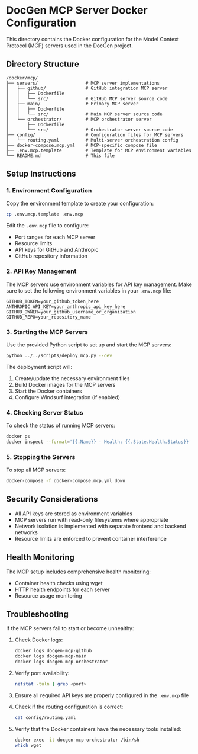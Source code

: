 # DocGen MCP Server Docker Configuration

This directory contains the Docker configuration for the Model Context Protocol (MCP) servers used in the DocGen project.

## Directory Structure

```
/docker/mcp/
├── servers/                  # MCP server implementations
│   ├── github/               # GitHub integration MCP server
│   │   ├── Dockerfile
│   │   └── src/              # GitHub MCP server source code
│   ├── main/                 # Primary MCP server
│   │   ├── Dockerfile
│   │   └── src/              # Main MCP server source code
│   └── orchestrator/         # MCP orchestrator server
│       ├── Dockerfile
│       └── src/              # Orchestrator server source code
├── config/                   # Configuration files for MCP servers
│   └── routing.yaml          # Multi-server orchestration config
├── docker-compose.mcp.yml    # MCP-specific compose file
├── .env.mcp.template         # Template for MCP environment variables
└── README.md                 # This file
```

## Setup Instructions

### 1. Environment Configuration

Copy the environment template to create your configuration:

```bash
cp .env.mcp.template .env.mcp
```

Edit the `.env.mcp` file to configure:
- Port ranges for each MCP server
- Resource limits
- API keys for GitHub and Anthropic
- GitHub repository information

### 2. API Key Management

The MCP servers use environment variables for API key management. Make sure to set the following environment variables in your `.env.mcp` file:

```
GITHUB_TOKEN=your_github_token_here
ANTHROPIC_API_KEY=your_anthropic_api_key_here
GITHUB_OWNER=your_github_username_or_organization
GITHUB_REPO=your_repository_name
```

### 3. Starting the MCP Servers

Use the provided Python script to set up and start the MCP servers:

```bash
python ../../scripts/deploy_mcp.py --dev
```

The deployment script will:
1. Create/update the necessary environment files
2. Build Docker images for the MCP servers
3. Start the Docker containers
4. Configure Windsurf integration (if enabled)

### 4. Checking Server Status

To check the status of running MCP servers:

```bash
docker ps
docker inspect --format='{{.Name}} - Health: {{.State.Health.Status}}' docgen-mcp-orchestrator docgen-mcp-main docgen-mcp-github
```

### 5. Stopping the Servers

To stop all MCP servers:

```bash
docker-compose -f docker-compose.mcp.yml down
```

## Security Considerations

- All API keys are stored as environment variables
- MCP servers run with read-only filesystems where appropriate
- Network isolation is implemented with separate frontend and backend networks
- Resource limits are enforced to prevent container interference

## Health Monitoring

The MCP setup includes comprehensive health monitoring:
- Container health checks using wget
- HTTP health endpoints for each server
- Resource usage monitoring

## Troubleshooting

If the MCP servers fail to start or become unhealthy:

1. Check Docker logs:
   ```bash
   docker logs docgen-mcp-github
   docker logs docgen-mcp-main
   docker logs docgen-mcp-orchestrator
   ```

2. Verify port availability:
   ```bash
   netstat -tuln | grep <port>
   ```

3. Ensure all required API keys are properly configured in the `.env.mcp` file

4. Check if the routing configuration is correct:
   ```bash
   cat config/routing.yaml
   ```

5. Verify that the Docker containers have the necessary tools installed:
   ```bash
   docker exec -it docgen-mcp-orchestrator /bin/sh
   which wget
   ```
